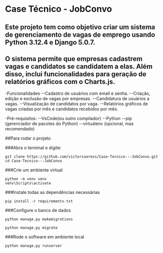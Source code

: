 # **Case Técnico - JobConvo**
## Este projeto tem como objetivo criar um sistema de gerenciamento de vagas de emprego usando Python 3.12.4 e Django 5.0.7. 
## O sistema permite que empresas cadastrem vagas e candidatos se candidatem a elas. Além disso, inclui funcionalidades para geração de relatórios gráficos com o Charts.js.

-Funcionalidades
--Cadastro de usuários com email e senha.
--Criação, edição e exclusão de vagas por empresas.
--Candidatura de usuários a vagas.
--Visualização de candidatos por vaga.
--Relatórios gráficos de vagas criadas por mês e candidatos recebidos por mês.

-Pré-requisitos:
--VsCode(ou outro compilador)
--Python
--pip (gerenciador de pacotes do Python)
--virtualenv (opcional, mas recomendado)

##Para rodar o projeto

###Abra o terminal e digite:

```
git clone https://github.com/victorsoaress/Case-Tecnico---JobConvo.git
cd Case-Tecnico---JobConvo

```

###Crie um ambiente virtual 

```
python -m venv venv
venv\Scripts\activate
```
###Instale todas as dependências necessárias
```
pip install -r requirements.txt
```
###Configure o banco de dados
```
python manage.py makemigrations
```
```
python manage.py migrate
```
###Rode o software em ambiente local
```
python manage.py runserver
```

